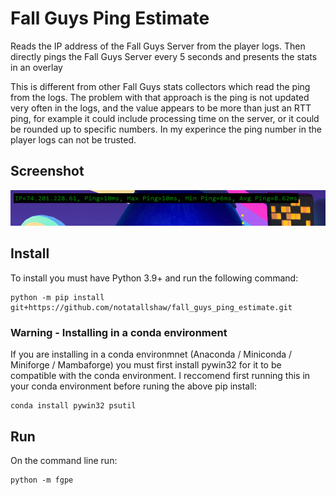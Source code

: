 # Fall Guys Ping Estimate

Reads the IP address of the Fall Guys Server from the player logs. Then directly pings the Fall Guys Server every 5 seconds and presents the stats in an overlay

This is different from other Fall Guys stats collectors which read the ping from the logs. The problem with that approach is the ping is not updated very often in the logs, and the value appears to be more than just an RTT ping, for example it could include processing time on the server, or it could be rounded up to specific numbers. In my experince the ping number in the player logs can not be trusted.

## Screenshot

![Fall Guys Ping Estimate](fall_guys_ping_estimator.png "Fall Guys Ping Estimate")

## Install

To install you must have Python 3.9+ and run the following command:

```
python -m pip install git+https://github.com/notatallshaw/fall_guys_ping_estimate.git
```

### Warning - Installing in a conda environment

If you are installing in a conda environmnet (Anaconda / Miniconda / Miniforge / Mambaforge) you must first install pywin32 for it to be compatible with the conda environment. I reccomend first running this in your conda environment before runing the above pip install:

```
conda install pywin32 psutil
```

## Run

On the command line run:

```
python -m fgpe
```
